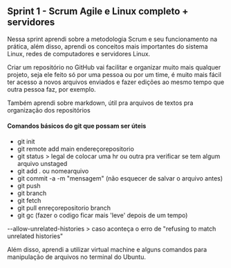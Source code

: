 ##   Sprint 1 - Scrum Agile e Linux completo + servidores

<p>

 Nessa sprint aprendi sobre a metodologia Scrum e seu funcionamento na prática, além disso, aprendi os conceitos mais importantes do sistema Linux, redes de computadores e servidores Linux.

 Criar um repositório no GitHub vai facilitar e organizar muito mais qualquer projeto, seja ele feito só por uma pessoa ou por um time, é muito mais fácil ter acesso a novos arquivos enviados e fazer edições ao mesmo tempo que outra pessoa faz, por exemplo.

 Também aprendi sobre markdown, útil pra arquivos de textos pra organização dos repositórios


 </p>

 #### Comandos básicos do git que possam ser úteis
 - git init
 - git remote add main endereçorepositorio
 - git status > legal de colocar uma hr ou outra pra verificar se tem algum arquivo unstaged
 - git add . ou nomearquivo
 - git commit -a -m "mensagem"  (não esquecer de salvar o arquivo antes)
- git push
- git branch
- git fetch
- git pull enreçorepositorio branch
- git gc (fazer o codigo ficar mais 'leve' depois de um tempo)

--allow-unrelated-histories > caso aconteça o erro de "refusing to match unrelated histories"

Além disso, aprendi a utilizar virtual machine e alguns comandos para manipulação de arquivos no terminal do Ubuntu.
